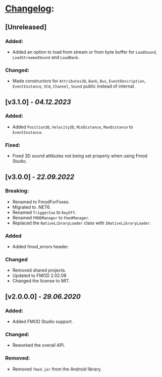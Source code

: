 ﻿# [Changelog](http://keepachangelog.com/en/1.0.0/):

## [Unreleased]

### Added:

- Added an option to load from stream or from byte buffer for `LoadSound`, `LoadStreamedSound` and `LoadBank`.

### Changed:

- Made constructors for `Attributes3D`, `Bank`, `Bus`, `EventDescription`, `EventInstance`, `VCA`, `Channel`, `Sound` public instead of internal.

## [v3.1.0] - *04.12.2023*

### Added:

- Added	`Position3D`, `Velocity3D`, `MinDistance`, `MaxDistance` to `EventInstance`.

### Fixed:

- Fixed 3D sound attibutes not being set properly when using Fmod Studio.

## [v3.0.0] - *22.09.2022*

### Breaking:

- Renamed to FmodForFoxes.
- Migrated to .NET6.
- Renamed `TriggerCue` to `KeyOff`.
- Renamed `FMODManager` to `FmodManager`.
- Replaced the `NativeLibraryLoader` class with `INativeLibraryLoader`.

### Added

- Added fmod_errors header.

### Changed

- Removed shared projects.
- Updated to FMOD 2.02.08
- Changed the license to MIT.

## [v2.0.0.0] - *29.06.2020*

### Added:

- Added FMOD Studio support.

### Changed:

- Reworked the overall API.

### Removed:

- Removed `fmod.jar` from the Android library.

